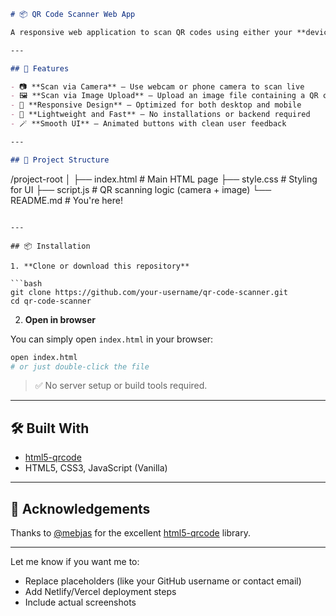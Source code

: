 ```markdown
# 📦 QR Code Scanner Web App

A responsive web application to scan QR codes using either your **device's camera** or by **uploading an image**. Built with [html5-qrcode](https://github.com/mebjas/html5-qrcode), it provides a simple and clean interface for fast QR code scanning directly from the browser.

---

## 🚀 Features

- 📷 **Scan via Camera** – Use webcam or phone camera to scan live
- 🖼️ **Scan via Image Upload** – Upload an image file containing a QR code
- 🎨 **Responsive Design** – Optimized for both desktop and mobile
- 🧩 **Lightweight and Fast** – No installations or backend required
- 🪄 **Smooth UI** – Animated buttons with clean user feedback

---

## 📂 Project Structure
```

/project-root
│
├── index.html # Main HTML page
├── style.css # Styling for UI
├── script.js # QR scanning logic (camera + image)
└── README.md # You're here!

````

---

## 📦 Installation

1. **Clone or download this repository**

```bash
git clone https://github.com/your-username/qr-code-scanner.git
cd qr-code-scanner
````

2. **Open in browser**

You can simply open `index.html` in your browser:

```bash
open index.html
# or just double-click the file
```

> ✅ No server setup or build tools required.

---

## 🛠️ Built With

- [html5-qrcode](https://github.com/mebjas/html5-qrcode)
- HTML5, CSS3, JavaScript (Vanilla)

---

## 🙌 Acknowledgements

Thanks to [@mebjas](https://github.com/mebjas) for the excellent [html5-qrcode](https://github.com/mebjas/html5-qrcode) library.

---

Let me know if you want me to:

- Replace placeholders (like your GitHub username or contact email)
- Add Netlify/Vercel deployment steps
- Include actual screenshots

